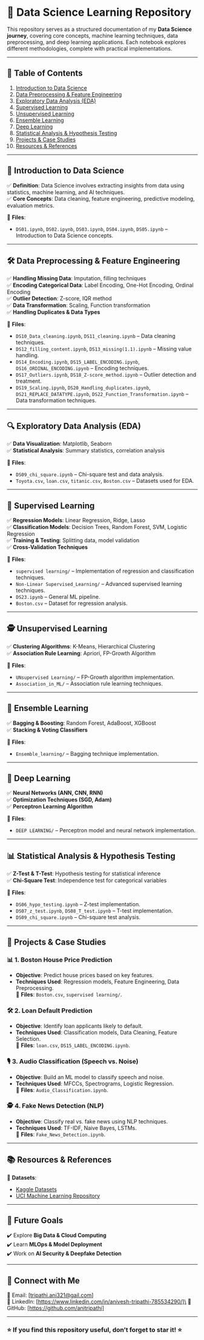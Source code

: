 # 🚀 Data Science Learning Repository

This repository serves as a structured documentation of my **Data Science journey**, covering core concepts, machine learning techniques, data preprocessing, and deep learning applications. Each notebook explores different methodologies, complete with practical implementations.

---

## 📌 **Table of Contents**

1. [Introduction to Data Science](#introduction-to-data-science)
2. [Data Preprocessing & Feature Engineering](#data-preprocessing--feature-engineering)
3. [Exploratory Data Analysis (EDA)](#exploratory-data-analysis-eda)
4. [Supervised Learning](#supervised-learning)
5. [Unsupervised Learning](#unsupervised-learning)
6. [Ensemble Learning](#ensemble-learning)
7. [Deep Learning](#deep-learning)
8. [Statistical Analysis & Hypothesis Testing](#statistical-analysis--hypothesis-testing)
9. [Projects & Case Studies](#projects--case-studies)
10. [Resources & References](#resources--references)

---

## 📖 **Introduction to Data Science**

✅ **Definition**: Data Science involves extracting insights from data using statistics, machine learning, and AI techniques.\
✅ **Core Concepts**: Data cleaning, feature engineering, predictive modeling, evaluation metrics.

📂 **Files**:

- `DS01.ipynb`, `DS02.ipynb`, `DS03.ipynb`, `DS04.ipynb`, `DS05.ipynb` – Introduction to Data Science concepts.

---

## 🛠 **Data Preprocessing & Feature Engineering**

✅ **Handling Missing Data**: Imputation, filling techniques\
✅ **Encoding Categorical Data**: Label Encoding, One-Hot Encoding, Ordinal Encoding\
✅ **Outlier Detection**: Z-score, IQR method\
✅ **Data Transformation**: Scaling, Function transformation\
✅ **Handling Duplicates & Data Types**

📂 **Files**:

- `DS10_Data_cleaning.ipynb`, `DS11_cleaning.ipynb` – Data cleaning techniques.
- `DS12_filling_content.ipynb`, `DS13_missing(1.1).ipynb` – Missing value handling.
- `DS14_Encoding.ipynb`, `DS15_LABEL_ENCODING.ipynb`, `DS16_ORDINAL_ENCODING.ipynb` – Encoding techniques.
- `DS17_Outliers.ipynb`, `DS18_Z-score_method.ipynb` – Outlier detection and treatment.
- `DS19_Scaling.ipynb`, `DS20_Handling_duplicates.ipynb`, `DS21_REPLACE_DATATYPE.ipynb`, `DS22_Function_Transformation.ipynb` – Data transformation techniques.

---

## 🔍 **Exploratory Data Analysis (EDA)**

✅ **Data Visualization**: Matplotlib, Seaborn\
✅ **Statistical Analysis**: Summary statistics, correlation analysis

📂 **Files**:

- `DS09_chi_square.ipynb` – Chi-square test and data analysis.
- `Toyota.csv`, `loan.csv`, `titanic.csv`, `Boston.csv` – Datasets used for EDA.

---

## 🤖 **Supervised Learning**

✅ **Regression Models**: Linear Regression, Ridge, Lasso\
✅ **Classification Models**: Decision Trees, Random Forest, SVM, Logistic Regression\
✅ **Training & Testing**: Splitting data, model validation\
✅ **Cross-Validation Techniques**

📂 **Files**:

- `supervised learning/` – Implementation of regression and classification techniques.
- `Non-Linear Supervised_Learning/` – Advanced supervised learning techniques.
- `DS23.ipynb` – General ML pipeline.
- `Boston.csv` – Dataset for regression analysis.

---

## 🕵️ **Unsupervised Learning**

✅ **Clustering Algorithms**: K-Means, Hierarchical Clustering\
✅ **Association Rule Learning**: Apriori, FP-Growth Algorithm

📂 **Files**:

- `UNsupervised Learning/` – FP-Growth algorithm implementation.
- `Association_in_ML/` – Association rule learning techniques.

---

## 🎯 **Ensemble Learning**

✅ **Bagging & Boosting**: Random Forest, AdaBoost, XGBoost\
✅ **Stacking & Voting Classifiers**

📂 **Files**:

- `Ensemble_learning/` – Bagging technique implementation.

---

## 🧠 **Deep Learning**

✅ **Neural Networks (ANN, CNN, RNN)**\
✅ **Optimization Techniques (SGD, Adam)**\
✅ **Perceptron Learning Algorithm**

📂 **Files**:

- `DEEP LEARNING/` – Perceptron model and neural network implementation.

---

## 📊 **Statistical Analysis & Hypothesis Testing**

✅ **Z-Test & T-Test**: Hypothesis testing for statistical inference\
✅ **Chi-Square Test**: Independence test for categorical variables

📂 **Files**:

- `DS06_hypo_testing.ipynb` – Z-test implementation.
- `DS07_z_test.ipynb`, `DS08_T_test.ipynb` – T-test implementation.
- `DS09_chi_square.ipynb` – Chi-square test analysis.

---

## 🔬 **Projects & Case Studies**

### 📊 **1. Boston House Price Prediction**

- **Objective**: Predict house prices based on key features.
- **Techniques Used**: Regression models, Feature Engineering, Data Preprocessing.\
  📂 **Files**: `Boston.csv`, `supervised learning/`.

### 🛠 **2. Loan Default Prediction**

- **Objective**: Identify loan applicants likely to default.
- **Techniques Used**: Classification models, Data Cleaning, Feature Selection.\
  📂 **Files**: `loan.csv`, `DS15_LABEL_ENCODING.ipynb`.

### 🎙 **3. Audio Classification (Speech vs. Noise)**

- **Objective**: Build an ML model to classify speech and noise.
- **Techniques Used**: MFCCs, Spectrograms, Logistic Regression.\
  📂 **Files**: `Audio_Classification.ipynb`.

### 🕵️ **4. Fake News Detection (NLP)**

- **Objective**: Classify real vs. fake news using NLP techniques.
- **Techniques Used**: TF-IDF, Naive Bayes, LSTMs.\
  📂 **Files**: `Fake_News_Detection.ipynb`.

---

## 📚 **Resources & References**


🔹 **Datasets**:

- [Kaggle Datasets](https://www.kaggle.com/datasets)
- [UCI Machine Learning Repository](https://archive.ics.uci.edu/ml/index.php)

---

## 🚀 **Future Goals**

✔️ Explore **Big Data & Cloud Computing**\
✔️ Learn **MLOps & Model Deployment**\
✔️ Work on **AI Security & Deepfake Detection**

---

## 🔗 **Connect with Me**

📧 Email: [[tripathi.ani321@gail.com](mailto\:tripathi.ani321@gmail.com)]\
🔗 LinkedIn: [https://www.linkedin.com/in/anivesh-tripathi-785534290/]\
🚀 GitHub: [https://github.com/anitripathi]

---

### ⭐ **If you find this repository useful, don’t forget to star it!** ⭐
